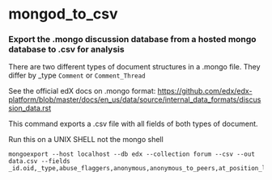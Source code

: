 # mongod_to_csv

### Export the .mongo discussion database from a hosted mongo database to .csv for analysis

There are two different types of document structures in a .mongo file. They differ by _type ``Comment`` or ``Comment_Thread``

See the official edX docs on .mongo format:
https://github.com/edx/edx-platform/blob/master/docs/en_us/data/source/internal_data_formats/discussion_data.rst

This command exports a .csv file with all fields of both types of document.

Run this on a UNIX SHELL not the mongo shell

```
mongoexport --host localhost --db edx --collection forum --csv --out data.csv --fields _id.oid,_type,abuse_flaggers,anonymous,anonymous_to_peers,at_position_list,author_id,author_username,title,body,comment_thread_id.oid,course_id,created_at.date,endorsed,historical_abuse_flaggers,parent_ids,sk,update_at.date,visible,votes.count,votes.up,votes.down,votes.up_count,votes.down_count,votes.point,comment_count,at_position_list,commentable_id,closed,last_activity_at.date
```
